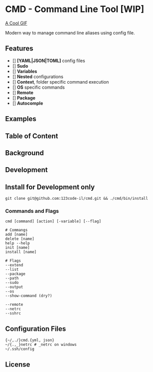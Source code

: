 # CMD - Command Line Tool [WIP]

[A Cool GIF]()

Modern way to manage command line aliases using config file.

## Features
- [] **[YAML|JSON|TOML]** config files
- [] **Sudo**
- [] **Variables**
- [] **Nested** configurations
- [] **Context**, folder specific command execution
- [] **OS** specific commands
- [] **Remote**
- [] **Package**
- [] **Autocomple**

## Examples

## Table of Content
## Background

## Development

## Install for Development only
```
git clone git@github.com:123code-il/cmd.git && ./cmd/bin/install
```

### Commands and Flags

```
cmd [command] [action] [-variable] [--flag]

# Commangs
add [name]
delete [name]
help --help
init [name]
install [name]

# Flags
--extend
--list
--package
--path
--sudo
--output
--os
--show-command (dry?)

--remote
--netrc
--sshrc
```

## Configuration Files
```
{~/,./}cmd.{yml, json}
~/{.,_}netrc # _netrc on windows
~/.ssh/config
```

## License
